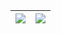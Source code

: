 | ![](https://github-readme-stats.vercel.app/api?username=GiverPlay007&theme=buefy&hide=stars,issues) | ![](https://github-readme-stats.vercel.app/api/top-langs/?username=GiverPlay007&layout=compact&theme=buefy&hide=html)
| - | - |
